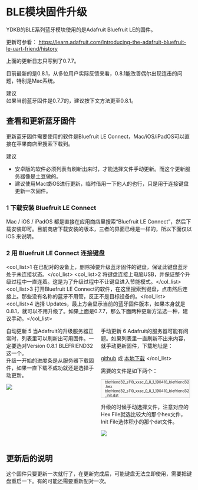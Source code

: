 # BLE模块固件升级
YDKB的BLE系列蓝牙模块使用的是Adafruit Bluefruit LE的固件。

更新可参看： https://learn.adafruit.com/introducing-the-adafruit-bluefruit-le-uart-friend/history

上面的更新日志只写到了0.7.7。

目前最新的是0.8.1，从多位用户实际反馈来看，0.8.1能改善偶尔出现连击的问题，特别是Mac系统。

<html><div class="hint">
<subtitle>建议</subtitle>
<br>如果当前蓝牙固件是0.7.7的，建议按下文方法更至0.8.1。
</div></html>

## 查看和更新蓝牙固件

更新蓝牙固件需要使用的软件是Bluefruit LE Connect，Mac/iOS/iPadOS可以直接在苹果商店里搜索下载到。

<html><div class="hint">
<subtitle>建议</subtitle>
<ul><li>安卓版的软件必须列表有刷新出来时，才能选择文件手动更新。而这个更新服务器像是土豆做的。</li>
<li>建议使用Mac或iOS进行更新，临时借用一下他人的也行，只是用于连接键盘更新一次固件。</li></ul>
</div></html>


### 1 下载安装 Bluefruit LE Connect
Mac / iOS / iPadOS 都是直接在应用商店里搜索“Bluefruit LE Connect”，然后下载安装即可。目前商店下载安装的版本，三者的界面已经是一样的，所以下面仅以 iOS 来说明。

### 2 用 Bluefruit LE Connect 连接键盘 
<col_list>1 在已配对的设备上，删除掉要升级蓝牙固件的键盘，保证此键盘蓝牙处于未连接状态。</col_list>
<col_list>2 将键盘连接上电脑USB，并保证整个升级过程中一直连着。这是为了升级过程中不让键盘进入节能模式。</col_list>
<col_list>3 打开Bluefruit LE Connect的软件，在这里搜索到键盘，点击然后连接上。那些没有名称的蓝牙不用管，反正不是目标设备的。</col_list>
<col_list>4 选择 Updates，最上方会显示当前的蓝牙固件版本，如果本身就是0.8.1，就可以不用升级了。如果上面是0.7.7，那么下面两种更新方法选一种，建议手动。</col_list>

<html>
<two_col>
<div style="float:left;width:48%;">
<col_h5>自动更新</col_h5>
<col_list>5 当Adafruit的升级服务器正常时，列表里可以刷新出可用固件。一定要选对<color red>Version 0.8.1 BLEFRIEND32</color>这一个。<html><br></html>升级一开始的进度条是从服务器下载固件，如果一直下载不成功就还是选择手动更新。
</col_list>

![](/assets/ble_firmware_02.jpg)
</div>

<div style="float:left;width:3%;">&nbsp;</div>
<div style="float:left;width:48%;">
<col_h5>手动更新</col_h5>
<col_list>6 Adafruit的服务器可能有问题。如果列表里一直刷新不出来内容，就手动更新固件，下载地址是：

[github](https://github.com/adafruit/Adafruit_BluefruitLE_Firmware/tree/master/0.8.1/blefriend32) 或 [本地下载](https://ydkb.io/help/ble-series/blefriend32_0.8.1.zip)
</col_list>

需要的文件是如下两个：
<html><div class="code" style="font-size:10px;border:1px solid #ccc;padding-left:10px;background:#fbfaf9">
blefriend32_s110_xxac_0_8_1_190410_blefriend32.hex
blefriend32_s110_xxac_0_8_1_190410_blefriend32_init.dat
</div></html>

升级的时候手动选择文件，注意对应的Hex File就选比较大的那个hex文件，Init File选体积小的那个dat文件。

![](/assets/ada_51_fw.png)
</div>
</two_col>
<div style="clear:both;"></div>
</html>


## 更新后的说明

这个固件只要更新一次就行了，在更新完成后，可能键盘无法立即使用，需要把键盘重启一下。有的可能还需要重新配对一次。
